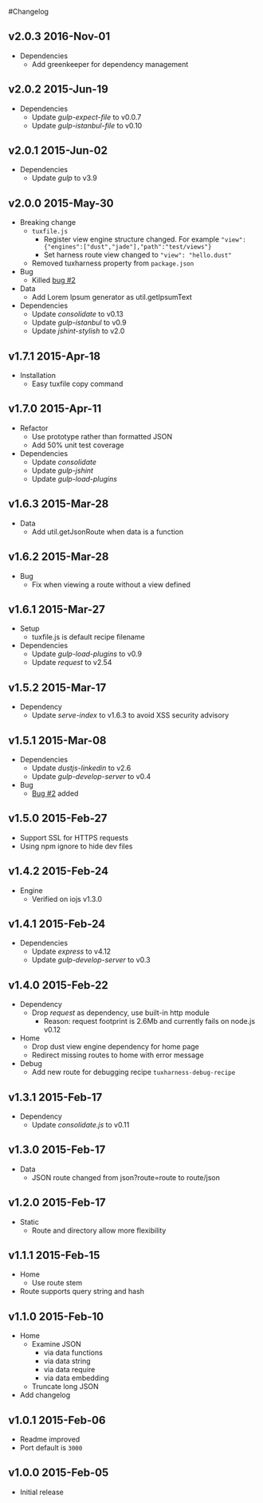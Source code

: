 #Changelog
## v2.0.3 2016-Nov-01
* Dependencies
	* Add greenkeeper for dependency management

## v2.0.2 2015-Jun-19
* Dependencies
	* Update *gulp-expect-file* to v0.0.7
	* Update *gulp-istanbul-file* to v0.10

## v2.0.1 2015-Jun-02
* Dependencies
	* Update *gulp* to v3.9

## v2.0.0 2015-May-30
* Breaking change
	* `tuxfile.js`
		* Register view engine structure changed. For example `"view":{"engines":["dust","jade"],"path":"test/views"}`
		* Set harness route view changed to `"view": "hello.dust"`
	* Removed tuxharness property from `package.json`
* Bug
	* Killed [bug #2](issues/2)
* Data
	* Add Lorem Ipsum generator as util.getIpsumText
* Dependencies
	* Update *consolidate* to v0.13
	* Update *gulp-istanbul* to v0.9
	* Update *jshint-stylish* to v2.0

## v1.7.1 2015-Apr-18
* Installation
	* Easy tuxfile copy command

## v1.7.0 2015-Apr-11
* Refactor
	* Use prototype rather than formatted JSON
	* Add 50% unit test coverage
* Dependencies
	* Update *consolidate*
	* Update *gulp-jshint*
	* Update *gulp-load-plugins*

## v1.6.3 2015-Mar-28
* Data
	* Add util.getJsonRoute when data is a function

## v1.6.2 2015-Mar-28
* Bug
	* Fix when viewing a route without a view defined

## v1.6.1 2015-Mar-27
* Setup
	* tuxfile.js is default recipe filename
* Dependencies
	* Update *gulp-load-plugins* to v0.9
	* Update *request* to v2.54

## v1.5.2 2015-Mar-17
* Dependency
	* Update *serve-index* to v1.6.3 to avoid XSS security advisory

## v1.5.1 2015-Mar-08
* Dependencies
	* Update *dustjs-linkedin* to v2.6
	* Update *gulp-develop-server* to v0.4
* Bug
	* [Bug #2](issues/2) added

## v1.5.0 2015-Feb-27
* Support SSL for HTTPS requests
* Using npm ignore to hide dev files

## v1.4.2 2015-Feb-24
* Engine
	* Verified on iojs v1.3.0

## v1.4.1 2015-Feb-24
* Dependencies
	* Update *express* to v4.12
	* Update *gulp-develop-server* to v0.3

## v1.4.0 2015-Feb-22
* Dependency
	* Drop *request* as dependency, use built-in http module
		* Reason: request footprint is 2.6Mb and currently fails on node.js v0.12
* Home
	* Drop dust view engine dependency for home page
	* Redirect missing routes to home with error message
* Debug
	* Add new route for debugging recipe `tuxharness-debug-recipe`

## v1.3.1 2015-Feb-17
* Dependency
	* Update *consolidate.js* to v0.11

## v1.3.0 2015-Feb-17
* Data
	* JSON route changed from json?route=route to route/json

## v1.2.0 2015-Feb-17
* Static
	* Route and directory allow more flexibility

## v1.1.1 2015-Feb-15
* Home
	* Use route stem
* Route supports query string and hash

## v1.1.0 2015-Feb-10
* Home
	* Examine JSON
		* via data functions
		* via data string
		* via data require
		* via data embedding
	* Truncate long JSON
* Add changelog	

## v1.0.1 2015-Feb-06
* Readme improved
* Port default is `3000`

## v1.0.0 2015-Feb-05
* Initial release
